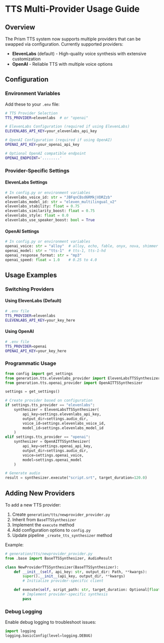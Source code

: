 # TTS Multi-Provider Usage Guide

## Overview

The Prism TTS system now supports multiple providers that can be swapped via configuration. Currently supported providers:

- **ElevenLabs** (default) - High-quality voice synthesis with extensive customization
- **OpenAI** - Reliable TTS with multiple voice options

## Configuration

### Environment Variables

Add these to your `.env` file:

```bash
# TTS Provider Selection
TTS_PROVIDER=elevenlabs  # or "openai"

# ElevenLabs Configuration (required if using ElevenLabs)
ELEVENLABS_API_KEY=your_elevenlabs_api_key

# OpenAI Configuration (required if using OpenAI)
OPENAI_API_KEY=your_openai_api_key

# Optional OpenAI compatible endpoint
OPENAI_ENDPOINT='........'
```

### Provider-Specific Settings

#### ElevenLabs Settings
```python
# In config.py or environment variables
elevenlabs_voice_id: str = "JBFqnCBsd6RMkjVDRZzb"
elevenlabs_model_id: str = "eleven_multilingual_v2"
elevenlabs_stability: float = 0.75
elevenlabs_similarity_boost: float = 0.75
elevenlabs_style: float = 0.0
elevenlabs_use_speaker_boost: bool = True
```

#### OpenAI Settings
```python
# In config.py or environment variables
openai_voice: str = "alloy"  # alloy, echo, fable, onyx, nova, shimmer
openai_model: str = "tts-1"  # tts-1, tts-1-hd
openai_response_format: str = "mp3"
openai_speed: float = 1.0    # 0.25 to 4.0
```

## Usage Examples

### Switching Providers

#### Using ElevenLabs (Default)
```bash
# .env file
TTS_PROVIDER=elevenlabs
ELEVENLABS_API_KEY=your_key_here
```

#### Using OpenAI
```bash
# .env file
TTS_PROVIDER=openai
OPENAI_API_KEY=your_key_here
```

### Programmatic Usage

```python
from config import get_settings
from generation.tts.elevenlabs_provider import ElevenLabsTTSSynthesizer
from generation.tts.openai_provider import OpenAITTSSynthesizer

settings = get_settings()

# Create provider based on configuration
if settings.tts_provider == "elevenlabs":
    synthesizer = ElevenLabsTTSSynthesizer(
        api_key=settings.elevenlabs_api_key,
        output_dir=settings.audio_dir,
        voice_id=settings.elevenlabs_voice_id,
        model_id=settings.elevenlabs_model_id
    )
elif settings.tts_provider == "openai":
    synthesizer = OpenAITTSSynthesizer(
        api_key=settings.openai_api_key,
        output_dir=settings.audio_dir,
        voice=settings.openai_voice,
        model=settings.openai_model
    )

# Generate audio
result = synthesizer.execute("script.srt", target_duration=120.0)
```

## Adding New Providers

To add a new TTS provider:

1. Create `generation/tts/newprovider_provider.py`
2. Inherit from `BaseTTSSynthesizer`
3. Implement the `execute` method
4. Add configuration options to `config.py`
5. Update pipeline `_create_tts_synthesizer` method

Example:
```python
# generation/tts/newprovider_provider.py
from .base import BaseTTSSynthesizer, AudioResult

class NewProviderTTSSynthesizer(BaseTTSSynthesizer):
    def __init__(self, api_key: str, output_dir: Path, **kwargs):
        super().__init__(api_key, output_dir, **kwargs)
        # Initialize provider-specific client

    def execute(self, script_path: str, target_duration: Optional[float] = None) -> AudioResult:
        # Implement provider-specific synthesis
        pass
```

### Debug Logging

Enable debug logging to troubleshoot issues:
```python
import logging
logging.basicConfig(level=logging.DEBUG)
```

